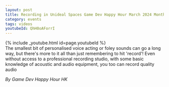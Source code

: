 ```yaml
---
layout: post
title: Recording in Unideal Spaces Game Dev Happy Hour March 2024 Monthly
category: events
tags: videos
youtubeId: QhH0oAForrI
---
```


{% include _youtube.html id=page.youtubeId %}
<br />
The smallest bit of personalised voice acting or foley sounds can go a long way, but there's more to it all than just remembering to hit 'record'! Even without access to a professional recording studio, with some basic knowledge of acoustic and audio equipment, you too can record quality audio

_By Game Dev Happy Hour HK_